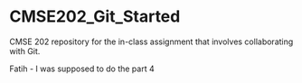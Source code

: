 # CMSE202_Git_Started
CMSE 202 repository for the in-class assignment that involves collaborating with Git.


Fatih - I was supposed to do the part 4 